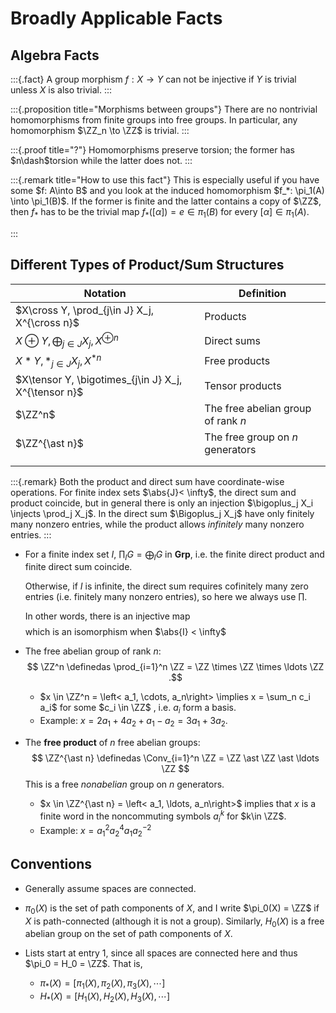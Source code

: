 # Broadly Applicable Facts 

## Algebra Facts

:::{.fact}
A group morphism $f:X \to Y$ can not be injective if $Y$ is trivial unless $X$ is also trivial.
:::

:::{.proposition title="Morphisms between groups"}
There are no nontrivial homomorphisms from finite groups into free groups.
In particular, any homomorphism $\ZZ_n \to \ZZ$ is trivial.
:::

:::{.proof title="?"}
Homomorphisms preserve torsion; the former has $n\dash$torsion while the latter does not.
:::

:::{.remark title="How to use this fact"}
This is especially useful if you have some $f: A\into B$ and you look at the induced homomorphism $f_*: \pi_1(A) \into \pi_1(B)$. If the former is finite and the latter contains a copy of $\ZZ$, then $f_*$ has to be the trivial map $f_*([\alpha]) = e \in \pi_1(B)$ for every $[\alpha] \in \pi_1(A)$.

:::

## Different Types of Product/Sum Structures


| Notation                                             | Definition                         |
|------------------------------------------------------|------------------------------------|
| $X\cross Y, \prod_{j\in J} X_j, X^{\cross n}$        | Products                           |
| $X\oplus Y, \bigoplus_{j\in J} X_j, X^{\oplus n}$    | Direct sums                        |
| $X\ast Y, \ast_{j\in J} X_j, X^{\ast n}$             | Free products                      |
| $X\tensor Y, \bigotimes_{j\in J} X_j, X^{\tensor n}$ | Tensor products                    |
| $\ZZ^n$                                              | The free abelian group of rank $n$ |
| $\ZZ^{\ast n}$                                       | The free group on $n$ generators   |
|                                                      |                                    |
|                                                      |                                    |



:::{.remark}
Both the product and direct sum have coordinate-wise operations.
For finite index sets $\abs{J}< \infty$, the direct sum and product coincide, but in general there is only an injection $\bigoplus_j X_i \injects \prod_j X_j$.
In the direct sum $\Bigoplus_j X_j$ have only finitely many nonzero entries, while the product allows *infinitely* many nonzero entries.
:::



*   For a finite index set $I$, $\prod_I G = \bigoplus_I G$ in $\mathbf{Grp}$, i.e. the finite direct product and finite direct sum coincide. 

    Otherwise, if $I$ is infinite, the direct sum requires cofinitely many zero entries (i.e. finitely many nonzero entries), so here we always use $\prod$. 

    In other words, there is an injective map $$$$ which is an isomorphism when $\abs{I} < \infty$

* The free abelian group of rank $n$: 
  $$
  \ZZ^n \definedas \prod_{i=1}^n \ZZ = \ZZ \times \ZZ \times \ldots \ZZ
  .$$ 
	- $x \in \ZZ^n = \left< a_1, \cdots, a_n\right> \implies x = \sum_n c_i a_i$ for some $c_i \in \ZZ$ , i.e. $a_i$ form a basis.
	- Example: $x = 2a_1 + 4a_2 + a_1 - a_2 = 3a_1 + 3a_2$.

* The **free product** of $n$ free abelian groups:
  $$
  \ZZ^{\ast n} \definedas \Conv_{i=1}^n \ZZ = \ZZ \ast \ZZ \ast \ldots \ZZ
  $$ 
  This is a free *nonabelian* group on $n$ generators.

	- $x \in \ZZ^{\ast n} = \left< a_1, \ldots, a_n\right>$ implies that $x$ is a finite word in the noncommuting symbols $a_i^k$ for $k\in \ZZ$.
	- Example: $x = a_1^2 a_2^4 a_1 a_2^{-2}$



## Conventions

- Generally assume spaces are connected.

* $\pi_0(X)$ is the set of path components of $X$, and I write $\pi_0(X) = \ZZ$ if $X$ is path-connected (although it is not a group). 
  Similarly, $H_0(X)$ is a free abelian group on the set of path components of $X$.

* Lists start at entry 1, since all spaces are connected here and thus $\pi_0 = H_0 = \ZZ$. That is,
	* $\pi_*(X) = [\pi_1(X), \pi_2(X), \pi_3(X), \cdots]$
	* $H_*(X) = [H_1(X), H_2(X), H_3(X), \cdots]$


